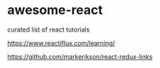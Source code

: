 # awesome-react
curated list of react tutorials

https://www.reactiflux.com/learning/

https://github.com/markerikson/react-redux-links

